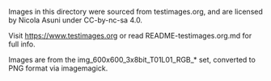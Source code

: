 Images in this directory were sourced from testimages.org, and are licensed by Nicola Asuni under CC-by-nc-sa 4.0.

Visit https://www.testimages.org or read README-testimages.org.md for full info.

Images are from the img_600x600_3x8bit_T01L01_RGB_* set, converted to PNG format via imagemagick.
